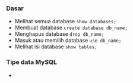 
### Dasar
- Melihat semua database
	```show databases;```
- Membuat database
	```create database db_name;```
- Menghapus database
	```drop db_name;```
- Masuk atau memilih database
	```use db_name;```
- Melihat isi database
	```show tables;```

### Tipe data MySQL
- 